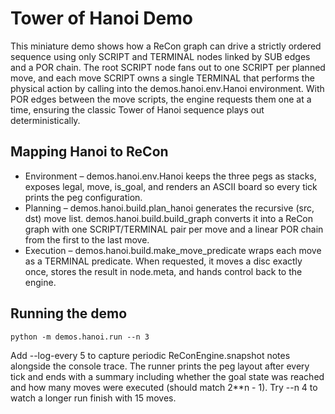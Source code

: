 # Tower of Hanoi Demo

This miniature demo shows how a ReCon graph can drive a strictly ordered
sequence using only SCRIPT and TERMINAL nodes linked by SUB edges and a POR
chain. The root SCRIPT node fans out to one SCRIPT per planned move, and each
move SCRIPT owns a single TERMINAL that performs the physical action by calling
into the demos.hanoi.env.Hanoi environment. With POR edges between the move
scripts, the engine requests them one at a time, ensuring the classic Tower of
Hanoi sequence plays out deterministically.

## Mapping Hanoi to ReCon

* Environment – demos.hanoi.env.Hanoi keeps the three pegs as stacks, exposes
  legal, move, is_goal, and renders an ASCII board so every tick prints the peg
  configuration.
* Planning – demos.hanoi.build.plan_hanoi generates the recursive (src, dst)
  move list. demos.hanoi.build.build_graph converts it into a ReCon graph with
  one SCRIPT/TERMINAL pair per move and a linear POR chain from the first to the
  last move.
* Execution – demos.hanoi.build.make_move_predicate wraps each move as a
  TERMINAL predicate. When requested, it moves a disc exactly once, stores the
  result in node.meta, and hands control back to the engine.

## Running the demo

    python -m demos.hanoi.run --n 3

Add --log-every 5 to capture periodic ReConEngine.snapshot notes alongside the
console trace. The runner prints the peg layout after every tick and ends with
a summary including whether the goal state was reached and how many moves were
executed (should match 2**n - 1). Try --n 4 to watch a longer run finish with 15
moves.

